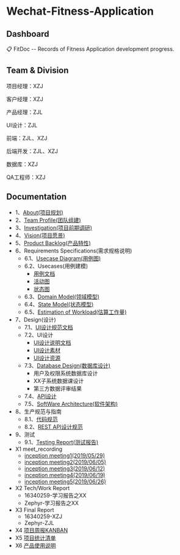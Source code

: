 # Wechat-Fitness-Application

## Dashboard

📋 FitDoc -- Records of Fitness Application development progress.

## Team & Division

项目经理：XZJ

客户经理：XZJ

产品经理：ZJL

UI设计：ZJL

前端：ZJL、XZJ

后端开发：ZJL、XZJ

数据库：XZJ

QA工程师：XZJ

## Documentation

* 1、[About(项目规划)](/Report/Documents/About.md)
* 2、[Team Profile(团队组建)](/Report/Documents/TeamProfile.md)
* 3、[Investigation(项目前期调研)](/Report/Documents/Investigation.md)
* 4、[Vision(项目愿景)](/Report/Documents/Vision.md)
* 5、[Product Backlog(产品特性)](/report/Documents/ProductBacklog.md)
* 6、Requirements Specifications(需求规格说明)
  * 6.1、[Usecase Diagram(用例图)](/report/Documents/RequirementsSpecifications/UsecaseDiagram.md)
  * 6.2、Usecases(用例建模)
    * [用例文档](/report/Documents/RequirementsSpecifications/UsecaseDoc.md)
    * [活动图](/report/Documents/RequirementsSpecifications/活动图.md)
    * [状态图](/report/Documents/RequirementsSpecifications/状态图.md)
  * 6.3、[Domain Model(领域模型)](/report/Documents/RequirementsSpecifications/DomainModel.md)
  * 6.4、[State Model(状态模型)](/report/Documents/RequirementsSpecifications/StateModel.md)
  * 6.5、[Estimation of Workload(估算工作量)](/report/Documents/RequirementsSpecifications/EstimationOfWorkloads.md)
* 7、Design(设计)
  * 7.1、[UI设计规范文档](/report/Documents/Design/UIBacklog.md)
  * 7.2、UI设计
    * [UI设计说明文档](/report/Documents/Design/UIDesignSpecifications.md)
    * [UI设计素材](/report/Documents/Design/UIAssets)
    * [UI设计资源](/report/Documents/Design/UISources)
  * 7.3、[Database Design(数据库设计)](/report/Documents/Design/DatabaseDesign.md)
    * 用户及权限系统数据库设计
    * XX子系统数据课设计
    * 第三方数据评审结果
  * 7.4、[API设计](/report/Documents/Design/APIDesign.md)
  * 7.5、[SoftWare Architecture(软件架构)](/report/Documents/Design/SoftwareArchitecture.md)
* 8、生产规范与指南
  * 8.1、[代码规范](/report/Documents/CodeSpecifications.md)
  * 8.2、[REST API设计规范](/report/Document/RestAPI.md)
* 9、测试
  * 9.1、[Testing Report(测试报告)](/report/Documents/TestingReport.md)
* X1 meet_recording
  * [inception meeting1(2019/05/29)](/report/Documents/MeetingRecords/Meeting1.md)
  * [inception meeting2(2019/06/05)](/report/Documents/MeetingRecords/Meeting2.md)
  * [inception meeting3(2019/06/12)](/report/Documents/MeetingRecords/Meeting3.md)
  * [inception meeting4(2019/06/19)](/report/Documents/MeetingRecords/Meeting4.md)
  * [inception meeting5(2019/06/26)](/report/Documents/MeetingRecords/Meeting5.md)
* X2 Tech/Work Report
  * 16340259-学习报告之XX
  * Zephyr-学习报告之XX
* X3 Final Report
  * 16340259-XZJ
  * Zephyr-ZJL
* X4 [项目周报KANBAN](https://github.com/orgs/fitnote/projects)
* X5 [项目统计清单](/report/Documents/WorkSummary.md)
* X6 [产品使用说明](/report/Documents/UsageIntroductions.md)
